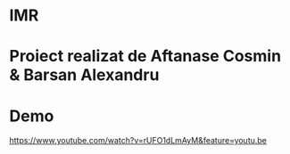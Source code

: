 # IMR

# Proiect realizat de Aftanase Cosmin & Barsan Alexandru

# Demo
https://www.youtube.com/watch?v=rUFO1dLmAyM&feature=youtu.be
